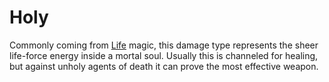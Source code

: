 ---
---

# Holy

Commonly coming from [Life](../Magic/Spell%20Domains/Life.md) magic, this damage type represents the sheer life-force energy inside a mortal soul. Usually this is channeled for healing, but against unholy agents of death it can prove the most effective weapon.
